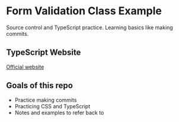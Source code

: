 # Form Validation Class Example
Source control and TypeScript practice. Learning basics like making commits.

## TypeScript Website
[Official website](https://www.typescriptlang.org/)

## Goals of this repo
- Practice making commits
- Practicing CSS and TypeScript
- Notes and examples to refer back to
